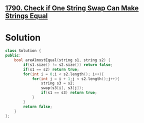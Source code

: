 ## [1790. Check if One String Swap Can Make Strings Equal](https://leetcode.com/problems/check-if-one-string-swap-can-make-strings-equal/description/)
# Solution
```cpp
class Solution {
public:
    bool areAlmostEqual(string s1, string s2) {
        if(s1.size() != s2.size()) return false;
        if(s1 == s2) return true;
        for(int i = 0;i < s2.length(); i++){
            for(int j = i + 1;j < s2.length();j++){
                string s3 = s2;
                swap(s3[i], s3[j]);
                if(s1 == s3) return true;
            }
        }
        return false;
    }
};
```
